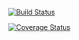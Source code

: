 [![Build Status](https://travis-ci.org/sievertsson/columbus.svg?branch=develop)](https://travis-ci.org/sievertsson/columbus)

[![Coverage Status](https://coveralls.io/repos/sievertsson/columbus.svg?branch=develop)](https://coveralls.io/r/sievertsson/columbus)
